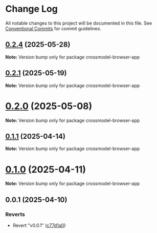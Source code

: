 # Change Log

All notable changes to this project will be documented in this file.
See [Conventional Commits](https://conventionalcommits.org) for commit guidelines.

## [0.2.4](https://github.com/crossbreezenl/crossmodel/compare/v0.2.3...v0.2.4) (2025-05-28)

**Note:** Version bump only for package crossmodel-browser-app





## [0.2.1](https://github.com/crossbreezenl/crossmodel/compare/v0.2.0...v0.2.1) (2025-05-19)

**Note:** Version bump only for package crossmodel-browser-app





# [0.2.0](https://github.com/crossbreezenl/crossmodel/compare/v0.1.1...v0.2.0) (2025-05-08)

**Note:** Version bump only for package crossmodel-browser-app





## [0.1.1](https://github.com/crossbreezenl/crossmodel/compare/v0.1.0...v0.1.1) (2025-04-14)

**Note:** Version bump only for package crossmodel-browser-app





# [0.1.0](https://github.com/crossbreezenl/crossmodel/compare/v0.0.1...v0.1.0) (2025-04-11)

**Note:** Version bump only for package crossmodel-browser-app





## 0.0.1 (2025-04-10)


### Reverts

* Revert "v0.0.1" ([c77d1a0](https://github.com/crossbreezenl/crossmodel/commit/c77d1a06fb83af8f95ae36e11c5d545bcd7a006b))
